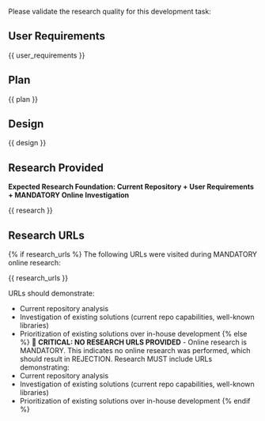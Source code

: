 Please validate the research quality for this development task:

## User Requirements

{{ user_requirements }}

## Plan

{{ plan }}

## Design

{{ design }}

## Research Provided

**Expected Research Foundation: Current Repository + User Requirements + MANDATORY Online Investigation**

{{ research }}

## Research URLs

{% if research_urls %}
The following URLs were visited during MANDATORY online research:

{{ research_urls }}

URLs should demonstrate:
- Current repository analysis
- Investigation of existing solutions (current repo capabilities, well-known libraries)
- Prioritization of existing solutions over in-house development
{% else %}
🚨 **CRITICAL: NO RESEARCH URLS PROVIDED** - Online research is MANDATORY.
This indicates no online research was performed, which should result in REJECTION.
Research MUST include URLs demonstrating:
- Current repository analysis
- Investigation of existing solutions (current repo capabilities, well-known libraries)
- Prioritization of existing solutions over in-house development
{% endif %}
